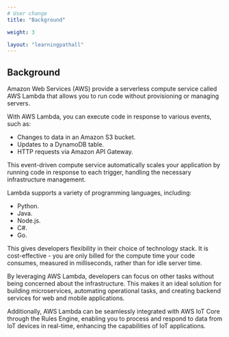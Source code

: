 ```yaml
---
# User change
title: "Background"

weight: 3

layout: "learningpathall"
---
```


## Background
Amazon Web Services (AWS) provide a serverless compute service called AWS Lambda that allows you to run code without provisioning or managing servers. 

With AWS Lambda, you can execute code in response to various events, such as:

* Changes to data in an Amazon S3 bucket.
* Updates to a DynamoDB table.
* HTTP requests via Amazon API Gateway. 

This event-driven compute service automatically scales your application by running code in response to each trigger, handling the necessary infrastructure management.

Lambda supports a variety of programming languages, including:

* Python.
* Java. 
* Node.js.
* C#.
* Go.

This gives developers flexibility in their choice of technology stack. It is cost-effective - you are only billed for the compute time your code consumes, measured in milliseconds, rather than for idle server time.

By leveraging AWS Lambda, developers can focus on other tasks without being concerned about the infrastructure. This makes it an ideal solution for building microservices, automating operational tasks, and creating backend services for web and mobile applications. 

Additionally, AWS Lambda can be seamlessly integrated with AWS IoT Core through the Rules Engine, enabling you to process and respond to data from IoT devices in real-time, enhancing the capabilities of IoT applications.
